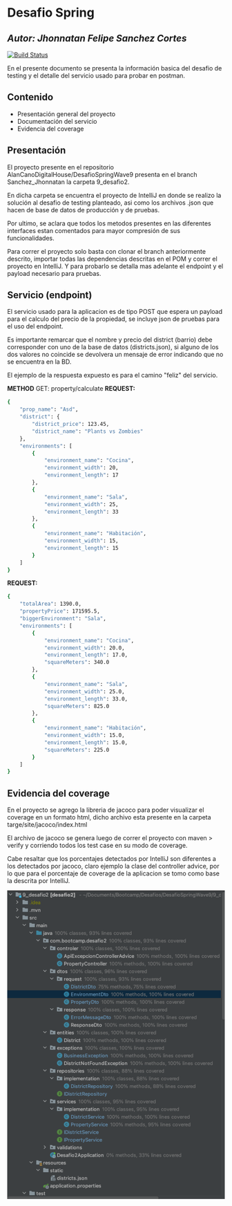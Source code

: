 # Desafio Spring
## _Autor: Jhonnatan Felipe Sanchez Cortes_


[![Build Status](https://travis-ci.org/joemccann/dillinger.svg?branch=master)](https://travis-ci.org/joemccann/dillinger)

En el presente documento se presenta la información basica del desafio de testing y el detalle del servicio usado para probar en postman.


## Contenido

- Presentación general del proyecto
- Documentación del servicio
- Evidencia del coverage

## Presentación

El proyecto presente en el repositorio AlanCanoDigitalHouse/DesafioSpringWave9 presenta en el branch Sanchez_Jhonnatan la carpeta 9_desafio2.

En dicha carpeta se encuentra el proyecto de IntelliJ en donde se realizo la solución al desafio de testing planteado, asi como los archivos .json que hacen de base de datos de producción y de pruebas.

Por ultimo, se aclara que todos los metodos presentes en las diferentes interfaces estan comentados para mayor compresión de sus funcionalidades.

Para correr el proyecto solo basta con clonar el branch anteriormente descrito, importar todas las dependencias descritas en el POM y correr el proyecto en IntelliJ. Y para probarlo se detalla mas adelante el endpoint y el payload necesario para pruebas.

## Servicio (endpoint)

El servicio usado para la aplicacion es de tipo POST que espera un payload para el calculo del precio de la propiedad, se incluye json de pruebas para el uso del endpoint.

Es importante remarcar que el nombre y precio del district (barrio) debe corresponder con uno de la base de datos (districts.json), si alguno de los dos valores no coincide se devolvera un mensaje de error indicando que no se encuentra en la BD.

El ejemplo de la respuesta expuesto es para el camino "feliz" del servicio.

**METHOD** 
GET: property/calculate
**REQUEST:**
```sh
{
    "prop_name": "Asd",
    "district": {
        "district_price": 123.45,
        "district_name": "Plants vs Zombies"
    },
    "environments": [
        {
            "environment_name": "Cocina",
            "environment_width": 20,
            "environment_length": 17
        },
        {
            "environment_name": "Sala",
            "environment_width": 25,
            "environment_length": 33
        },
        {
            "environment_name": "Habitación",
            "environment_width": 15,
            "environment_length": 15
        }
    ]
}
```

**REQUEST:**
```sh
{
    "totalArea": 1390.0,
    "propertyPrice": 171595.5,
    "biggerEnvironment": "Sala",
    "environments": [
        {
            "environment_name": "Cocina",
            "environment_width": 20.0,
            "environment_length": 17.0,
            "squareMeters": 340.0
        },
        {
            "environment_name": "Sala",
            "environment_width": 25.0,
            "environment_length": 33.0,
            "squareMeters": 825.0
        },
        {
            "environment_name": "Habitación",
            "environment_width": 15.0,
            "environment_length": 15.0,
            "squareMeters": 225.0
        }
    ]
}
```

## Evidencia del coverage

En el proyecto se agrego la libreria de jacoco para poder visualizar el coverage en un formato html, dicho archivo esta presente en la carpeta targe/site/jacoco/index.html

El archivo de jacoco se genera luego de correr el proyecto con maven > verify y corriendo todos los test case en su modo de coverage.

Cabe resaltar que los porcentajes detectados por IntelliJ son diferentes a los detectados por jacoco, claro ejemplo la clase del controller advice, por lo que para el porcentaje de coverage de la aplicacion se tomo como base la descrita por IntelliJ.

![title](Image/coverage_1.png)


